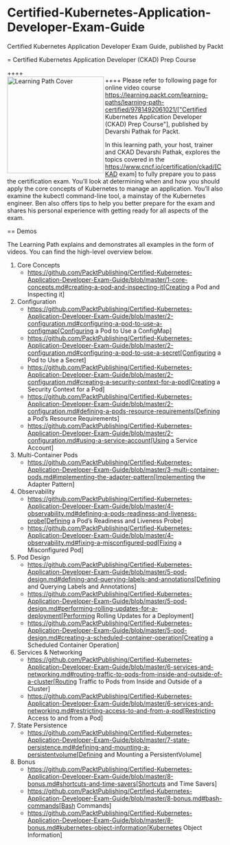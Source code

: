 # Certified-Kubernetes-Application-Developer-Exam-Guide
Certified Kubernetes Application Developer Exam Guide, published by Packt

= Certified Kubernetes Application Developer (CKAD) Prep Course

++++
<br>
<img align="left" role="left" src="" width="225" alt="Learning Path Cover" />
++++
Please refer to following page for online video course https://learning.packt.com/learning-paths/learning-path-certified/9781492061021/["Certified Kubernetes Application Developer (CKAD) Prep Course"], published by Devarshi Pathak for Packt.

In this learning path, your host, trainer and CKAD Devarshi Pathak, explores the topics covered in the https://www.cncf.io/certification/ckad/[CKAD exam] to fully prepare you to pass the certification exam. You’ll look at determining when and how you should apply the core concepts of Kubernetes to manage an application. You’ll also examine the kubectl command-line tool, a mainstay of the Kubernetes engineer. Ben also offers tips to help you better prepare for the exam and shares his personal experience with getting ready for all aspects of the exam.

== Demos

The Learning Path explains and demonstrates all examples in the form of videos. You can find the high-level overview below.

1. Core Concepts
    * https://github.com/PacktPublishing/Certified-Kubernetes-Application-Developer-Exam-Guide/blob/master/1-core-concepts.md#creating-a-pod-and-inspecting-it[Creating a Pod and Inspecting it]
2. Configuration
    * https://github.com/PacktPublishing/Certified-Kubernetes-Application-Developer-Exam-Guide/blob/master/2-configuration.md#configuring-a-pod-to-use-a-configmap[Configuring a Pod to Use a ConfigMap]
    * https://github.com/PacktPublishing/Certified-Kubernetes-Application-Developer-Exam-Guide/blob/master/2-configuration.md#configuring-a-pod-to-use-a-secret[Configuring a Pod to Use a Secret]
    * https://github.com/PacktPublishing/Certified-Kubernetes-Application-Developer-Exam-Guide/blob/master/2-configuration.md#creating-a-security-context-for-a-pod[Creating a Security Context for a Pod]
    * https://github.com/PacktPublishing/Certified-Kubernetes-Application-Developer-Exam-Guide/blob/master/2-configuration.md#defining-a-pods-resource-requirements[Defining a Pod’s Resource Requirements]
    * https://github.com/PacktPublishing/Certified-Kubernetes-Application-Developer-Exam-Guide/blob/master/2-configuration.md#using-a-service-account[Using a Service Account]
3. Multi-Container Pods
    * https://github.com/PacktPublishing/Certified-Kubernetes-Application-Developer-Exam-Guide/blob/master/3-multi-container-pods.md#implementing-the-adapter-pattern[Implementing the Adapter Pattern]
4. Observability
    * https://github.com/PacktPublishing/Certified-Kubernetes-Application-Developer-Exam-Guide/blob/master/4-observability.md#defining-a-pods-readiness-and-liveness-probe[Defining a Pod’s Readiness and Liveness Probe]
    * https://github.com/PacktPublishing/Certified-Kubernetes-Application-Developer-Exam-Guide/blob/master/4-observability.md#fixing-a-misconfigured-pod[Fixing a Misconfigured Pod]
5. Pod Design
    * https://github.com/PacktPublishing/Certified-Kubernetes-Application-Developer-Exam-Guide/blob/master/5-pod-design.md#defining-and-querying-labels-and-annotations[Defining and Querying Labels and Annotations]
    * https://github.com/PacktPublishing/Certified-Kubernetes-Application-Developer-Exam-Guide/blob/master/5-pod-design.md#performing-rolling-updates-for-a-deployment[Performing Rolling Updates for a Deployment]
    * https://github.com/PacktPublishing/Certified-Kubernetes-Application-Developer-Exam-Guide/blob/master/5-pod-design.md#creating-a-scheduled-container-operation[Creating a Scheduled Container Operation]
6. Services & Networking
    * https://github.com/PacktPublishing/Certified-Kubernetes-Application-Developer-Exam-Guide/blob/master/6-services-and-networking.md#routing-traffic-to-pods-from-inside-and-outside-of-a-cluster[Routing Traffic to Pods from Inside and Outside of a Cluster]
    * https://github.com/PacktPublishing/Certified-Kubernetes-Application-Developer-Exam-Guide/blob/master/6-services-and-networking.md#restricting-access-to-and-from-a-pod[Restricting Access to and from a Pod]
7. State Persistence
    * https://github.com/PacktPublishing/Certified-Kubernetes-Application-Developer-Exam-Guide/blob/master/7-state-persistence.md#defining-and-mounting-a-persistentvolume[Defining and Mounting a PersistentVolume]
8. Bonus
    * https://github.com/PacktPublishing/Certified-Kubernetes-Application-Developer-Exam-Guide/blob/master/8-bonus.md#shortcuts-and-time-savers[Shortcuts and Time Savers]
    * https://github.com/PacktPublishing/Certified-Kubernetes-Application-Developer-Exam-Guide/blob/master/8-bonus.md#bash-commands[Bash Commands]
    * https://github.com/PacktPublishing/Certified-Kubernetes-Application-Developer-Exam-Guide/blob/master/8-bonus.md#kubernetes-object-information[Kubernetes Object Information]

